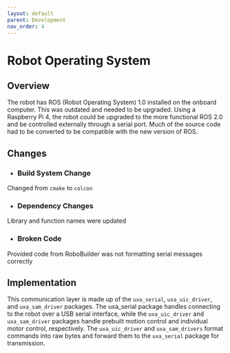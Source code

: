 ```yaml
---
layout: default
parent: Development
nav_order: 4
---
```


# Robot Operating System

## Overview

The robot has ROS (Robot Operating System) 1.0 installed on the onboard computer.
This was outdated and needed to be upgraded.
Using a Raspberry Pi 4, the robot could be upgraded to the more functional ROS 2.0 and be controlled externally through a serial port.
Much of the source code had to be converted to be compatible with the new version of ROS.

## Changes

- ### Build System Change
Changed from `cmake` to `colcon`

- ### Dependency Changes
Library and function names were updated

- ### Broken Code
Provided code from RoboBuilder was not formatting serial messages correctly

## Implementation

This communication layer is made up of the `uxa_serial`, `uxa_uic_driver`, and `uxa_sam_driver` packages.
The uxa_serial package handles connecting to the robot over a USB serial interface, while the `uxa_uic_driver` and `uxa_sam_driver` packages handle prebuilt motion control and individual motor control, respectively.
The `uxa_uic_driver` and `uxa_sam_drivers` format commands into raw bytes and forward them to the `uxa_serial` package for transmission.
